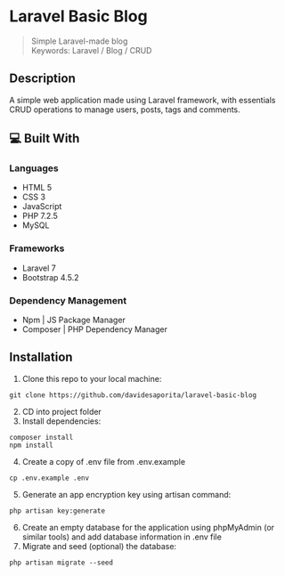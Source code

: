 # Laravel Basic Blog

> Simple Laravel-made blog 
> <br>Keywords: Laravel / Blog / CRUD

## Description

A simple web application made using Laravel framework, with essentials CRUD operations to manage users, posts, tags and comments.

## :computer: Built With

### Languages
- HTML 5
- CSS 3
- JavaScript
- PHP 7.2.5
- MySQL 

### Frameworks
- Laravel 7
- Bootstrap 4.5.2

### Dependency Management
 - Npm | JS Package Manager
 - Composer | PHP Dependency Manager

## Installation

1. Clone this repo to your local machine:
```
git clone https://github.com/davidesaporita/laravel-basic-blog
```
2. CD into project folder
3. Install dependencies:
```
composer install
npm install
```
4. Create a copy of .env file from .env.example
```
cp .env.example .env
```
5. Generate an app encryption key using artisan command:
```
php artisan key:generate
```
6. Create an empty database for the application using phpMyAdmin (or similar tools) and add database information in .env file
7. Migrate and seed (optional) the database:
```
php artisan migrate --seed
```
